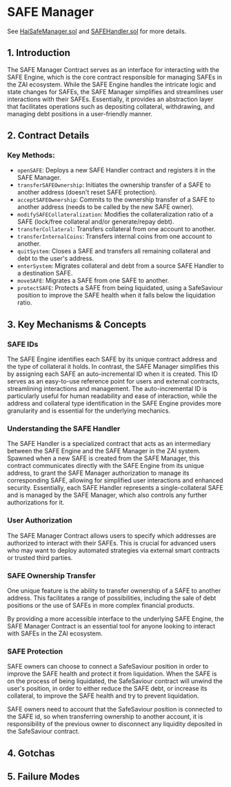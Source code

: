 # SAFE Manager

See [HaiSafeManager.sol](/src/contracts/proxies/HaiSafeManager.sol/contract.HaiSafeManager.html) and [SAFEHandler.sol](/src/contracts/proxies/SAFEHandler.sol/contract.SAFEHandler.html) for more details.

## 1. Introduction

The SAFE Manager Contract serves as an interface for interacting with the SAFE Engine, which is the core contract responsible for managing SAFEs in the ZAI ecosystem. While the SAFE Engine handles the intricate logic and state changes for SAFEs, the SAFE Manager simplifies and streamlines user interactions with their SAFEs. Essentially, it provides an abstraction layer that facilitates operations such as depositing collateral, withdrawing, and managing debt positions in a user-friendly manner.

## 2. Contract Details

### Key Methods:

- `openSAFE`: Deploys a new SAFE Handler contract and registers it in the SAFE Manager.
- `transferSAFEOwnership`: Initiates the ownership transfer of a SAFE to another address (doesn't reset SAFE protection).
- `acceptSAFEOwnership`: Commits to the ownership transfer of a SAFE to another address (needs to be called by the new SAFE owner).
- `modifySAFECollateralization`: Modifies the collateralization ratio of a SAFE (lock/free collateral and/or generate/repay debt).
- `transferCollateral`: Transfers collateral from one account to another.
- `transferInternalCoins`: Transfers internal coins from one account to another.
- `quitSystem`: Closes a SAFE and transfers all remaining collateral and debt to the user's address.
- `enterSystem`: Migrates collateral and debt from a source SAFE Handler to a destination SAFE.
- `moveSAFE`: Migrates a SAFE from one SAFE to another.
- `protectSAFE`: Protects a SAFE from being liquidated, using a SafeSaviour position to improve the SAFE health when it falls below the liquidation ratio.

## 3. Key Mechanisms & Concepts

### SAFE IDs

The SAFE Engine identifies each SAFE by its unique contract address and the type of collateral it holds. In contrast, the SAFE Manager simplifies this by assigning each SAFE an auto-incremental ID when it is created. This ID serves as an easy-to-use reference point for users and external contracts, streamlining interactions and management. The auto-incremental ID is particularly useful for human readability and ease of interaction, while the address and collateral type identification in the SAFE Engine provides more granularity and is essential for the underlying mechanics.

### Understanding the SAFE Handler

The SAFE Handler is a specialized contract that acts as an intermediary between the SAFE Engine and the SAFE Manager in the ZAI system. Spawned when a new SAFE is created from the SAFE Manager, this contract communicates directly with the SAFE Engine from its unique address, to grant the SAFE Manager authorization to manage its corresponding SAFE, allowing for simplified user interactions and enhanced security. Essentially, each SAFE Handler represents a single-collateral SAFE and is managed by the SAFE Manager, which also controls any further authorizations for it.

### User Authorization

The SAFE Manager Contract allows users to specify which addresses are authorized to interact with their SAFEs. This is crucial for advanced users who may want to deploy automated strategies via external smart contracts or trusted third parties.

### SAFE Ownership Transfer

One unique feature is the ability to transfer ownership of a SAFE to another address. This facilitates a range of possibilities, including the sale of debt positions or the use of SAFEs in more complex financial products.

By providing a more accessible interface to the underlying SAFE Engine, the SAFE Manager Contract is an essential tool for anyone looking to interact with SAFEs in the ZAI ecosystem.

### SAFE Protection

SAFE owners can choose to connect a SafeSaviour position in order to improve the SAFE health and protect it from liquidation. When the SAFE is on the process of being liquidated, the SafeSaviour contract will unwind the user's position, in order to either reduce the SAFE debt, or increase its collateral, to improve the SAFE health and try to prevent liquidation.

SAFE owners need to account that the SafeSaviour position is connected to the SAFE id, so when transferring ownership to another account, it is responsibility of the previous owner to disconnect any liquidity deposited in the SafeSaviour contract.

## 4. Gotchas

## 5. Failure Modes
